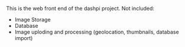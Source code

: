 This is the web front end of the dashpi project.
Not included:
 - Image Storage
 - Database
 - Image uploding and processing (geolocation, thumbnails, database import)
